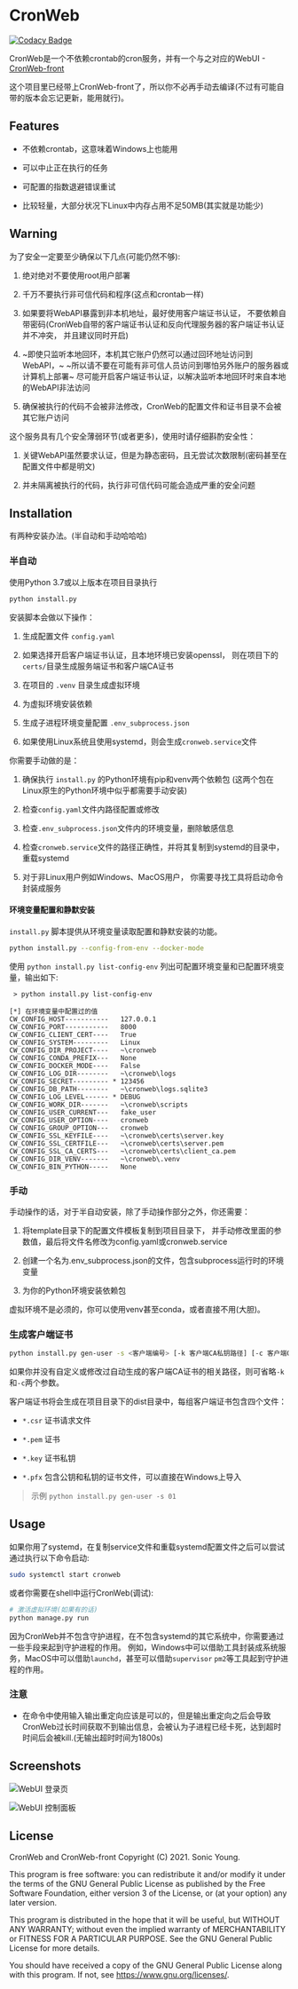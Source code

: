 # CronWeb

[![Codacy Badge](https://api.codacy.com/project/badge/Grade/d26364e5d2bc4007b91ea241f2ad8272)](https://app.codacy.com/gh/So0ni/cronweb?utm_source=github.com&utm_medium=referral&utm_content=So0ni/cronweb&utm_campaign=Badge_Grade_Settings)

CronWeb是一个不依赖crontab的cron服务，并有一个与之对应的WebUI - [CronWeb-front](https://github.com/So0ni/cronweb-front)

这个项目里已经带上CronWeb-front了，所以你不必再手动去编译(不过有可能自带的版本会忘记更新，能用就行)。

## Features

* 不依赖crontab，这意味着Windows上也能用

* 可以中止正在执行的任务

* 可配置的指数退避错误重试

* 比较轻量，大部分状况下Linux中内存占用不足50MB(其实就是功能少)

## Warning

为了安全一定要至少确保以下几点(可能仍然不够):

1. 绝对绝对不要使用root用户部署

2. 千万不要执行非可信代码和程序(这点和crontab一样)

3. 如果要将WebAPI暴露到非本机地址，最好使用客户端证书认证， 不要依赖自带密码(CronWeb自带的客户端证书认证和反向代理服务器的客户端证书认证并不冲突， 并且建议同时开启)

4. ~即使只监听本地回环，本机其它账户仍然可以通过回环地址访问到WebAPI，~
   ~所以请不要在可能有非可信人员访问到哪怕另外账户的服务器或计算机上部署~
   尽可能开启客户端证书认证，以解决监听本地回环时来自本地的WebAPI非法访问

5. 确保被执行的代码不会被非法修改，CronWeb的配置文件和证书目录不会被其它账户访问

这个服务具有几个安全薄弱环节(或者更多)，使用时请仔细斟酌安全性：

1. 关键WebAPI虽然要求认证，但是为静态密码，且无尝试次数限制(密码甚至在配置文件中都是明文)

2. 并未隔离被执行的代码，执行非可信代码可能会造成严重的安全问题

## Installation

有两种安装办法。(半自动和手动哈哈哈)

### 半自动

使用Python 3.7或以上版本在项目目录执行

```bash
python install.py
```

安装脚本会做以下操作：

1. 生成配置文件 `config.yaml`

2. 如果选择开启客户端证书认证，且本地环境已安装openssl， 则在项目下的`certs/`目录生成服务端证书和客户端CA证书

3. 在项目的 `.venv` 目录生成虚拟环境

4. 为虚拟环境安装依赖

5. 生成子进程环境变量配置 `.env_subprocess.json`

6. 如果使用Linux系统且使用systemd，则会生成`cronweb.service`文件

你需要手动做的是：

1. 确保执行 `install.py` 的Python环境有pip和venv两个依赖包
   (这两个包在Linux原生的Python环境中似乎都需要手动安装)

2. 检查`config.yaml`文件内路径配置或修改

3. 检查`.env_subprocess.json`文件内的环境变量，删除敏感信息

4. 检查`cronweb.service`文件的路径正确性，并将其复制到systemd的目录中，重载systemd

5. 对于非Linux用户例如Windows、MacOS用户， 你需要寻找工具将启动命令封装成服务

#### 环境变量配置和静默安装

`install.py` 脚本提供从环境变量读取配置和静默安装的功能。

```bash
python install.py --config-from-env --docker-mode
```

使用 `python install.py list-config-env` 列出可配置环境变量和已配置环境变量，输出如下:

```
 > python install.py list-config-env
 
[*] 在环境变量中配置过的值
CW_CONFIG_HOST-----------   127.0.0.1
CW_CONFIG_PORT-----------   8000
CW_CONFIG_CLIENT_CERT----   True
CW_CONFIG_SYSTEM---------   Linux
CW_CONFIG_DIR_PROJECT----   ~\cronweb
CW_CONFIG_CONDA_PREFIX---   None
CW_CONFIG_DOCKER_MODE----   False
CW_CONFIG_LOG_DIR--------   ~\cronweb\logs
CW_CONFIG_SECRET--------- * 123456
CW_CONFIG_DB_PATH--------   ~\cronweb\logs.sqlite3
CW_CONFIG_LOG_LEVEL------ * DEBUG
CW_CONFIG_WORK_DIR-------   ~\cronweb\scripts
CW_CONFIG_USER_CURRENT---   fake_user
CW_CONFIG_USER_OPTION----   cronweb
CW_CONFIG_GROUP_OPTION---   cronweb
CW_CONFIG_SSL_KEYFILE----   ~\cronweb\certs\server.key
CW_CONFIG_SSL_CERTFILE---   ~\cronweb\certs\server.pem
CW_CONFIG_SSL_CA_CERTS---   ~\cronweb\certs\client_ca.pem
CW_CONFIG_DIR_VENV-------   ~\cronweb\.venv
CW_CONFIG_BIN_PYTHON-----   None
```

### 手动

手动操作的话，对于半自动安装，除了手动操作部分之外，你还需要：

1. 将template目录下的配置文件模板复制到项目目录下， 并手动修改里面的参数值，最后将文件名修改为config.yaml或cronweb.service

2. 创建一个名为.env_subprocess.json的文件，包含subprocess运行时的环境变量

3. 为你的Python环境安装依赖包

虚拟环境不是必须的，你可以使用venv甚至conda，或者直接不用(大胆)。

### 生成客户端证书

```bash
python install.py gen-user -s <客户端编号> [-k 客户端CA私钥路径] [-c 客户端CA证书路径]
```

如果你并没有自定义或修改过自动生成的客户端CA证书的相关路径，则可省略`-k`和`-c`两个参数。

客户端证书将会生成在项目目录下的dist目录中，每组客户端证书包含四个文件：

* `*.csr` 证书请求文件

* `*.pem` 证书

* `*.key` 证书私钥

* `*.pfx` 包含公钥和私钥的证书文件，可以直接在Windows上导入

> 示例
> `python install.py gen-user -s 01`

## Usage

如果你用了systemd，在复制service文件和重载systemd配置文件之后可以尝试通过执行以下命令启动:

```bash
sudo systemctl start cronweb
```

或者你需要在shell中运行CronWeb(调试):

```bash
# 激活虚拟环境(如果有的话)
python manage.py run
```

因为CronWeb并不包含守护进程，在不包含systemd的其它系统中，你需要通过一些手段来起到守护进程的作用。
例如，Windows中可以借助工具封装成系统服务，MacOS中可以借助`launchd`，甚至可以借助`supervisor` `pm2`等工具起到守护进程的作用。

### 注意

* 在命令中使用输入输出重定向应该是可以的，但是输出重定向之后会导致CronWeb过长时间获取不到输出信息，会被认为子进程已经卡死，达到超时时间后会被kill.(无输出超时时间为1800s)

## Screenshots

![WebUI 登录页](/assets/ss-login.png)

![WebUI 控制面板](/assets/ss-main.png)

## License

CronWeb and CronWeb-front Copyright (C) 2021. Sonic Young.

This program is free software: you can redistribute it and/or modify it under the terms of the GNU General Public
License as published by the Free Software Foundation, either version 3 of the License, or
(at your option) any later version.

This program is distributed in the hope that it will be useful, but WITHOUT ANY WARRANTY; without even the implied
warranty of MERCHANTABILITY or FITNESS FOR A PARTICULAR PURPOSE. See the GNU General Public License for more details.

You should have received a copy of the GNU General Public License along with this program. If not,
see <https://www.gnu.org/licenses/>.

